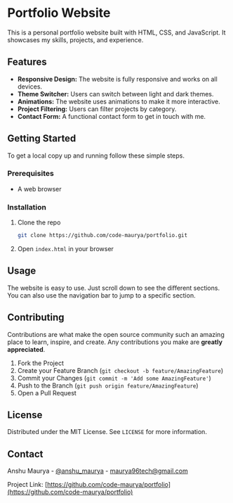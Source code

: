 # Portfolio Website

This is a personal portfolio website built with HTML, CSS, and JavaScript. It showcases my skills, projects, and experience.

## Features

*   **Responsive Design:** The website is fully responsive and works on all devices.
*   **Theme Switcher:** Users can switch between light and dark themes.
*   **Animations:** The website uses animations to make it more interactive.
*   **Project Filtering:** Users can filter projects by category.
*   **Contact Form:** A functional contact form to get in touch with me.

## Getting Started

To get a local copy up and running follow these simple steps.

### Prerequisites

*   A web browser

### Installation

1.  Clone the repo
    ```sh
    git clone https://github.com/code-maurya/portfolio.git
    ```
2.  Open `index.html` in your browser

## Usage

The website is easy to use. Just scroll down to see the different sections. You can also use the navigation bar to jump to a specific section.

## Contributing

Contributions are what make the open source community such an amazing place to learn, inspire, and create. Any contributions you make are **greatly appreciated**.

1.  Fork the Project
2.  Create your Feature Branch (`git checkout -b feature/AmazingFeature`)
3.  Commit your Changes (`git commit -m 'Add some AmazingFeature'`)
4.  Push to the Branch (`git push origin feature/AmazingFeature`)
5.  Open a Pull Request

## License

Distributed under the MIT License. See `LICENSE` for more information.

## Contact

Anshu Maurya - [@anshu_maurya](https://twitter.com/anshu_maurya) - maurya96tech@gmail.com

Project Link: [https://github.com/code-maurya/portfolio](https://github.com/code-maurya/portfolio)
